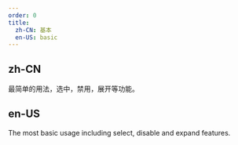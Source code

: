 ```yaml
---
order: 0
title:
  zh-CN: 基本
  en-US: basic
---
```


## zh-CN

最简单的用法，选中，禁用，展开等功能。

## en-US

The most basic usage including select, disable and expand features.
